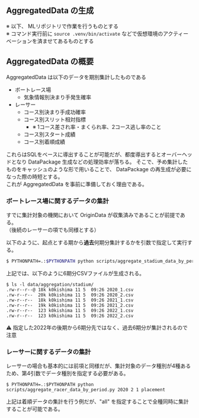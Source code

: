 ## AggregatedData の生成

※ 以下、 MLリポジトリで作業を行うものとする  
※ コマンド実行前に `source .venv/bin/activate` などで仮想環境のアクティーベーションを済ませてあるものとする

## AggregatedData の概要

AggregatedData は以下のデータを期別集計したものである

- ボートレース場
  - 気象情報別決まり手発生確率
- レーサー
  - コース別決まり手成功確率
  - コース別スリット相対指標
    - ※ 1コース差され率・まくられ率、2コース逃し率のこと
  - コース別スタート成績
  - コース別着順成績

これらはSQLをベースに導出することが可能だが、都度導出するとオーバーヘッドとなり DataPackage 生成などの処理効率が落ちる。
そこで、予め集計したものをキャッシュのような形で用いることで、 DataPackage の再生成が必要になった際の時短とする。  
これが AggregatedData を事前に準備しておく理由である。

### ボートレース場に関するデータの集計

すでに集計対象の機関において OriginData が収集済みであることが前提である。  
（後続のレーサーの項でも同様とする）

以下のように、起点とする期から**過去**何期分集計するかを引数で指定して実行する。

```bash
$ PYTHONPATH=.:$PYTHONPATH python scripts/aggregate_stadium_data_by_period.py 2022 2 6
```

上記では、以下のように6期分CSVファイルが生成される。

```
$ ls -l data/aggregation/stadium/
.rw-r--r--@ 18k k0kishima 11 5  09:26 2020_1.csv
.rw-r--r--  20k k0kishima 11 5  09:26 2020_2.csv
.rw-r--r--  18k k0kishima 11 5  09:26 2021_1.csv
.rw-r--r--  19k k0kishima 11 5  09:26 2021_2.csv
.rw-r--r--  123 k0kishima 11 5  09:26 2022_1.csv
.rw-r--r--  123 k0kishima 11 5  09:26 2022_2.csv
```

⚠️ 指定した2022年の後期から6期分先ではなく、過去6期分が集計されるので注意

### レーサーに関するデータの集計

レーサーの場合も基本的には前項と同様だが、集計対象のデータ種別が4種あるため、第4引数でデータ種別を指定する必要がある。

```
$ PYTHONPATH=.:$PYTHONPATH python scripts/aggregate_racer_data_by_period.py 2020 2 1 placement
```

上記は着順データの集計を行う例だが、"all" を指定することで全種同時に集計することが可能である。
